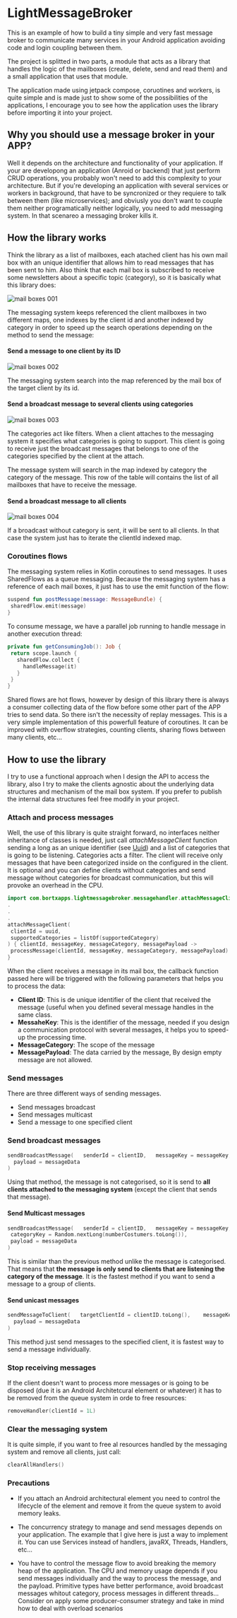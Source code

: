 # LightMessageBroker
This is an example of how to build a tiny simple and very fast message broker to communicate many services in your Android application avoiding code and login coupling between them.

The project is splitted in two parts, a module that acts as a library that handles the logic of the mailboxes (create, delete, send and read them) and a small application that uses that module.

The application made using jetpack compose, coruotines and workers, is quite simple and is made just to show some of the possibilities of the applications, I encourage you to see how the application uses the library before importing it into your project.

## Why you should use a message broker in your APP?

Well it depends on the architecture and functionality of your application. If your are developong an application (Anroid or backend) that just perform CRUD operations, you probably won't need to add this complexity to your architecture. But if you're developing an application with several services or workers in background, that have to be syncronized or they requiere to talk between them (like microservices); and obviusly you don't want to couple them neither programatically neither logically, you need to add messaging system. In that scenareo a messaging broker kills it. 


## How the library works

Think the library as a list of mailboxes, each atached client has his own mail box with an unique identifier that allows him to read messages that has been sent to him. Also think that each mail box is subscribed to receive some newsletters about a specific topic (category), so it is basically what this library does:

![mail boxes 001](https://user-images.githubusercontent.com/52082881/192149631-8979180c-0a73-4b9a-bf4e-d9a4ec10599b.jpeg)

The messaging system keeps referenced the client mailboxes in two different maps, one indexes by the client id and another indexed by category in order to speed up the search operations depending on the method to send the message:

#### Send a message to one client by its ID

![mail boxes 002](https://user-images.githubusercontent.com/52082881/192159832-95a88d81-47cd-43dc-90e5-96f992d0c9a6.jpeg)

The messaging system search into the map referenced by the mail box of the target client by its id.

#### Send a broadcast message to several clients using categories

![mail boxes 003](https://user-images.githubusercontent.com/52082881/192160017-99212a67-3aa4-4844-b773-dbb113a24bbc.jpeg)

The categories act like filters. When a client attaches to the messaging system it specifies what categories is going to support. This client is going to receive just the broadcast messages that belongs to one of the categories specified by the client at the attach.

The message system will search in the map indexed by category the category of the message. This row of the table will contains the list of all mailboxes that have to receive the message.

#### Send a broadcast message to all clients

![mail boxes 004](https://user-images.githubusercontent.com/52082881/192160057-6ac61b12-809b-4ca8-8cf2-045f8d87664e.jpeg)

If a broadcast without category is sent, it will be sent to all clients. In that case the system just has to iterate the clientId indexed map.

### Coroutines flows

The messaging system relies in Kotlin coroutines to send messages. It uses SharedFlows as a queue messaging. Because the messaging system has a reference of each mail boxes, it just has to use the emit function of the flow:

```kotlin
suspend fun postMessage(message: MessageBundle) {
 sharedFlow.emit(message)
}
```

To consume message, we have a parallel job running to handle message in another execution thread:

```kotlin
private fun getConsumingJob(): Job {
 return scope.launch {
   sharedFlow.collect {
     handleMessage(it)
   }
 }
}
```

Shared flows are hot flows, however by design of this library there is always a consumer collecting data of the flow before some other part of the APP tries to send data. So there isn't the necessity of replay messages. This is a very simple implementation of this powerfull feature of coroutines. It can be improved with overflow strategies, counting clients, sharing flows between many clients, etc...


## How to use the library

I try to use a functional approach when I design the API to access the library, also I try to make the clients agnostic about the underlying data structures and mechanism of the mail box system. If you prefer to publish the internal data structures feel free modify in your project.

### Attach and process messages

Well, the use of this library is quite straight forward, no interfaces neither inheritance of classes is needed, just call *attachMessageClient* function sending a long as an unique identifier (see [Uuid](https://developer.android.com/reference/kotlin/java/util/UUID)) and a list of categories that is going to be listening. Categories acts a filter. The client will receive only messages that have been categorized inside on the configured in the client. It is optional and you can define clients without categories and send message without categories for broadcast communication, but this will provoke an overhead in the CPU.

```kotlin
import com.bortxapps.lightmessagebroker.messagehandler.attachMessageClient
.
.
.
attachMessageClient(
 clientId = uuid,
 supportedCategories = listOf(supportedCategory)
) { clientId, messageKey, messageCategory, messagePayload ->
 processMessage(clientId, messageKey, messageCategory, messagePayload)
}
```
When the client receives a message in its mail box, the callback function passed here will be triggered with the following parameters that helps you to process the data:

- **Client ID**: This is de unique identifier of the client that received the message (useful when you defined several message handles in the same class.
- **MessaheKey**: This is the identifier of the message, needed if you design a communication protocol with several messages, it helps you to speed-up the processing time.
- **MessageCategory**: The scope of the message
- **MessagePayload**: The data carried by the message, By design empty message are not allowed.

### Send messages

There are three different ways of sending messages.
- Send messages broadcast
- Send messages multicast
- Send a message to one specified client

### Send broadcast messages

```kotlin 
sendBroadcastMessage(   senderId = clientID,   messageKey = messageKey,
  payload = messageData
)
```

Using that method, the message is not categorised, so it is send to **all clients attached to the messaging system** (except the client that sends that message).

#### Send Multicast messages

```kotlin 
sendBroadcastMessage(   senderId = clientID,   messageKey = messageKey,
 categoryKey = Random.nextLong(numberCostumers.toLong()),
 payload = messageData
)
```
This is similar than the previous method unlike the message is categorised. That means that **the message is only send to clients that are listening the category of the message**. It is the fastest method if you want to send a message to a group of clients.

#### Send unicast messages

```kotlin 
sendMessageToClient(   targetClientId = clientID.toLong(),    messageKey = messageKey,
  payload = messageData
)
```
This method just send messages to the specified client, it is fastest way to send a message individually.

### Stop receiving messages

If the client doesn't want to process more messages or is going to be disposed (due it is an Android Architetcural element or whatever) it has to be removed from the queue system in orde to free resources:

```kotlin 
removeHandler(clientId = 1L)
```
### Clear the messaging system

It is quite simple, if you want to free al resources handled by the messaging system and remove all clients, just call:

```kotlin 
clearAllHandlers()
```
### Precautions

- If you attach an Android architectural element you need to control the lifecycle of the element and remove it from the queue system to avoid memory leaks.

- The concurrency strategy to manage and send messages depends on your application. The example that I give here is just a way to implement it. You can use Services instead of handlers, javaRX, Threads, Handlers, etc...

- You have to control the message flow to avoid breaking the memory heap of the application. The CPU and memory usage depends if you send messages individually and the way to process the message, and the payload. Primitive types have better performance, avoid broadcast messages whitout category, process messages in different threads... Consider on apply some producer-consumer strategy and take in mind how to deal with overload scenarios

            
